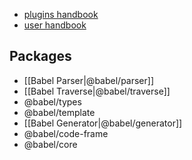 - [plugins handbook](https://github.com/jamiebuilds/babel-handbook/blob/master/translations/en/plugin-handbook.md)
- [user handbook](https://github.com/jamiebuilds/babel-handbook/blob/master/translations/en/user-handbook.md)

## Packages

- [[Babel Parser|@babel/parser]]
- [[Babel Traverse|@babel/traverse]]
- @babel/types
- @babel/template
- [[Babel Generator|@babel/generator]]
- @babel/code-frame
- @babel/core
